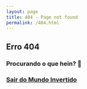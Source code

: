 ```yaml
---
layout: page
title: 404 - Page not found
permalink: /404.html
---
```


## Erro 404

### Procurando o que hein? 👀

### [Sair do Mundo Invertido](https://renanslopes.github.io/)


